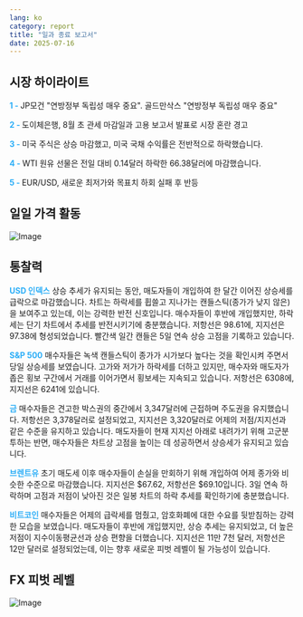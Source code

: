 ```yaml
---
lang: ko
category: report
title: "일과 종료 보고서"
date: 2025-07-16
---
```



<h2>시장 하이라이트</h2>
<strong style="color: #2caef7;">1 - </strong> JP모건 "연방정부 독립성 매우 중요". 골드만삭스 "연방정부 독립성 매우 중요"

<strong style="color: #2caef7;">2 - </strong> 도이체은행, 8월 초 관세 마감일과 고용 보고서 발표로 시장 혼란 경고

<strong style="color: #2caef7;">3 - </strong> 미국 주식은 상승 마감했고, 미국 국채 수익률은 전반적으로 하락했습니다.


<strong style="color: #2caef7;">4 - </strong> WTI 원유 선물은 전일 대비 0.14달러 하락한 66.38달러에 마감했습니다.

<strong style="color: #2caef7;">5 - </strong> EUR/USD, 새로운 최저가와 목표치 하회 실패 후 반등



<h2>일일 가격 활동</h2>
<img src="https://markleighedu.github.io/img/Jul-2025/16-Jul-2025/price.jpg" alt="Image"/>

<h2>통찰력</h2>
<strong style="color: #2caef7;">USD 인덱스</strong> 상승 추세가 유지되는 동안, 매도자들이 개입하여 한 달간 이어진 상승세를 급락으로 마감했습니다. 차트는 하락세를 휩쓸고 지나가는 캔들스틱(종가가 낮지 않은)을 보여주고 있는데, 이는 강력한 반전 신호입니다. 매수자들이 후반에 개입했지만, 하락세는 단기 차트에서 추세를 반전시키기에 충분했습니다. 저항선은 98.61에, 지지선은 97.38에 형성되었습니다. 빨간색 일간 캔들은 5일 연속 상승 고점을 기록하고 있습니다.

<strong style="color: #2caef7;">S&P 500</strong> 매수자들은 녹색 캔들스틱이 종가가 시가보다 높다는 것을 확인시켜 주면서 당일 상승세를 보였습니다. 고가와 저가가 하락세를 더하고 있지만, 매수자와 매도자가 좁은 횡보 구간에서 거래를 이어가면서 횡보세는 지속되고 있습니다. 저항선은 6308에, 지지선은 6241에 있습니다.

<strong style="color: #2caef7;">금</strong> 매수자들은 견고한 박스권의 중간에서 3,347달러에 근접하며 주도권을 유지했습니다. 저항선은 3,378달러로 설정되었고, 지지선은 3,320달러로 어제의 저점/지지선과 같은 수준을 유지하고 있습니다. 매도자들이 현재 지지선 아래로 내려가기 위해 고군분투하는 반면, 매수자들은 차트상 고점을 높이는 데 성공하면서 상승세가 유지되고 있습니다.

<strong style="color: #2caef7;">브렌트유</strong> 초기 매도세 이후 매수자들이 손실을 만회하기 위해 개입하여 어제 종가와 비슷한 수준으로 마감했습니다. 지지선은 $67.62, 저항선은 $69.10입니다. 3일 연속 하락하며 고점과 저점이 낮아진 것은 일봉 차트의 하락 추세를 확인하기에 충분했습니다.

<strong style="color: #2caef7;">비트코인</strong> 매수자들은 어제의 급락세를 멈췄고, 암호화폐에 대한 수요를 뒷받침하는 강력한 모습을 보였습니다. 매도자들이 후반에 개입했지만, 상승 추세는 유지되었고, 더 높은 저점이 지수이동평균선과 상승 편향을 더했습니다. 지지선은 11만 7천 달러, 저항선은 12만 달러로 설정되었는데, 이는 향후 새로운 피벗 레벨이 될 가능성이 있습니다.



<h2>FX 피벗 레벨</h2>
<img src="https://markleighedu.github.io/img/Jul-2025/16-Jul-2025/pivot.jpg" alt="Image"/>